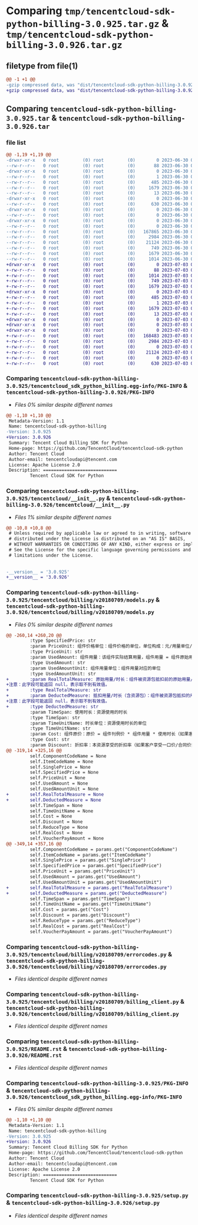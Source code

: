 # Comparing `tmp/tencentcloud-sdk-python-billing-3.0.925.tar.gz` & `tmp/tencentcloud-sdk-python-billing-3.0.926.tar.gz`

## filetype from file(1)

```diff
@@ -1 +1 @@
-gzip compressed data, was "dist/tencentcloud-sdk-python-billing-3.0.925.tar", last modified: Fri Jun 30 02:00:34 2023, max compression
+gzip compressed data, was "dist/tencentcloud-sdk-python-billing-3.0.926.tar", last modified: Mon Jul  3 00:19:23 2023, max compression
```

## Comparing `tencentcloud-sdk-python-billing-3.0.925.tar` & `tencentcloud-sdk-python-billing-3.0.926.tar`

### file list

```diff
@@ -1,19 +1,19 @@
-drwxr-xr-x   0 root         (0) root         (0)        0 2023-06-30 02:00:34.000000 tencentcloud-sdk-python-billing-3.0.925/
--rw-r--r--   0 root         (0) root         (0)       88 2023-06-30 02:00:34.000000 tencentcloud-sdk-python-billing-3.0.925/setup.cfg
-drwxr-xr-x   0 root         (0) root         (0)        0 2023-06-30 02:00:34.000000 tencentcloud-sdk-python-billing-3.0.925/tencentcloud_sdk_python_billing.egg-info/
--rw-r--r--   0 root         (0) root         (0)        1 2023-06-30 02:00:33.000000 tencentcloud-sdk-python-billing-3.0.925/tencentcloud_sdk_python_billing.egg-info/dependency_links.txt
--rw-r--r--   0 root         (0) root         (0)      485 2023-06-30 02:00:33.000000 tencentcloud-sdk-python-billing-3.0.925/tencentcloud_sdk_python_billing.egg-info/SOURCES.txt
--rw-r--r--   0 root         (0) root         (0)     1679 2023-06-30 02:00:33.000000 tencentcloud-sdk-python-billing-3.0.925/tencentcloud_sdk_python_billing.egg-info/PKG-INFO
--rw-r--r--   0 root         (0) root         (0)       13 2023-06-30 02:00:33.000000 tencentcloud-sdk-python-billing-3.0.925/tencentcloud_sdk_python_billing.egg-info/top_level.txt
-drwxr-xr-x   0 root         (0) root         (0)        0 2023-06-30 02:00:34.000000 tencentcloud-sdk-python-billing-3.0.925/tencentcloud/
--rw-r--r--   0 root         (0) root         (0)      630 2023-06-30 02:00:33.000000 tencentcloud-sdk-python-billing-3.0.925/tencentcloud/__init__.py
-drwxr-xr-x   0 root         (0) root         (0)        0 2023-06-30 02:00:34.000000 tencentcloud-sdk-python-billing-3.0.925/tencentcloud/billing/
--rw-r--r--   0 root         (0) root         (0)        0 2023-06-30 02:00:33.000000 tencentcloud-sdk-python-billing-3.0.925/tencentcloud/billing/__init__.py
-drwxr-xr-x   0 root         (0) root         (0)        0 2023-06-30 02:00:34.000000 tencentcloud-sdk-python-billing-3.0.925/tencentcloud/billing/v20180709/
--rw-r--r--   0 root         (0) root         (0)        0 2023-06-30 02:00:33.000000 tencentcloud-sdk-python-billing-3.0.925/tencentcloud/billing/v20180709/__init__.py
--rw-r--r--   0 root         (0) root         (0)   167865 2023-06-30 02:00:33.000000 tencentcloud-sdk-python-billing-3.0.925/tencentcloud/billing/v20180709/models.py
--rw-r--r--   0 root         (0) root         (0)     2984 2023-06-30 02:00:33.000000 tencentcloud-sdk-python-billing-3.0.925/tencentcloud/billing/v20180709/errorcodes.py
--rw-r--r--   0 root         (0) root         (0)    21124 2023-06-30 02:00:33.000000 tencentcloud-sdk-python-billing-3.0.925/tencentcloud/billing/v20180709/billing_client.py
--rw-r--r--   0 root         (0) root         (0)      749 2023-06-30 02:00:33.000000 tencentcloud-sdk-python-billing-3.0.925/README.rst
--rw-r--r--   0 root         (0) root         (0)     1679 2023-06-30 02:00:34.000000 tencentcloud-sdk-python-billing-3.0.925/PKG-INFO
--rw-r--r--   0 root         (0) root         (0)     1014 2023-06-30 02:00:33.000000 tencentcloud-sdk-python-billing-3.0.925/setup.py
+drwxr-xr-x   0 root         (0) root         (0)        0 2023-07-03 00:19:23.000000 tencentcloud-sdk-python-billing-3.0.926/
+-rw-r--r--   0 root         (0) root         (0)       88 2023-07-03 00:19:23.000000 tencentcloud-sdk-python-billing-3.0.926/setup.cfg
+-rw-r--r--   0 root         (0) root         (0)     1014 2023-07-03 00:19:23.000000 tencentcloud-sdk-python-billing-3.0.926/setup.py
+-rw-r--r--   0 root         (0) root         (0)      749 2023-07-03 00:19:23.000000 tencentcloud-sdk-python-billing-3.0.926/README.rst
+-rw-r--r--   0 root         (0) root         (0)     1679 2023-07-03 00:19:23.000000 tencentcloud-sdk-python-billing-3.0.926/PKG-INFO
+drwxr-xr-x   0 root         (0) root         (0)        0 2023-07-03 00:19:23.000000 tencentcloud-sdk-python-billing-3.0.926/tencentcloud_sdk_python_billing.egg-info/
+-rw-r--r--   0 root         (0) root         (0)      485 2023-07-03 00:19:23.000000 tencentcloud-sdk-python-billing-3.0.926/tencentcloud_sdk_python_billing.egg-info/SOURCES.txt
+-rw-r--r--   0 root         (0) root         (0)        1 2023-07-03 00:19:23.000000 tencentcloud-sdk-python-billing-3.0.926/tencentcloud_sdk_python_billing.egg-info/dependency_links.txt
+-rw-r--r--   0 root         (0) root         (0)     1679 2023-07-03 00:19:23.000000 tencentcloud-sdk-python-billing-3.0.926/tencentcloud_sdk_python_billing.egg-info/PKG-INFO
+-rw-r--r--   0 root         (0) root         (0)       13 2023-07-03 00:19:23.000000 tencentcloud-sdk-python-billing-3.0.926/tencentcloud_sdk_python_billing.egg-info/top_level.txt
+drwxr-xr-x   0 root         (0) root         (0)        0 2023-07-03 00:19:23.000000 tencentcloud-sdk-python-billing-3.0.926/tencentcloud/
+drwxr-xr-x   0 root         (0) root         (0)        0 2023-07-03 00:19:23.000000 tencentcloud-sdk-python-billing-3.0.926/tencentcloud/billing/
+drwxr-xr-x   0 root         (0) root         (0)        0 2023-07-03 00:19:23.000000 tencentcloud-sdk-python-billing-3.0.926/tencentcloud/billing/v20180709/
+-rw-r--r--   0 root         (0) root         (0)   168483 2023-07-03 00:19:23.000000 tencentcloud-sdk-python-billing-3.0.926/tencentcloud/billing/v20180709/models.py
+-rw-r--r--   0 root         (0) root         (0)     2984 2023-07-03 00:19:23.000000 tencentcloud-sdk-python-billing-3.0.926/tencentcloud/billing/v20180709/errorcodes.py
+-rw-r--r--   0 root         (0) root         (0)        0 2023-07-03 00:19:23.000000 tencentcloud-sdk-python-billing-3.0.926/tencentcloud/billing/v20180709/__init__.py
+-rw-r--r--   0 root         (0) root         (0)    21124 2023-07-03 00:19:23.000000 tencentcloud-sdk-python-billing-3.0.926/tencentcloud/billing/v20180709/billing_client.py
+-rw-r--r--   0 root         (0) root         (0)        0 2023-07-03 00:19:23.000000 tencentcloud-sdk-python-billing-3.0.926/tencentcloud/billing/__init__.py
+-rw-r--r--   0 root         (0) root         (0)      630 2023-07-03 00:19:23.000000 tencentcloud-sdk-python-billing-3.0.926/tencentcloud/__init__.py
```

### Comparing `tencentcloud-sdk-python-billing-3.0.925/tencentcloud_sdk_python_billing.egg-info/PKG-INFO` & `tencentcloud-sdk-python-billing-3.0.926/PKG-INFO`

 * *Files 0% similar despite different names*

```diff
@@ -1,10 +1,10 @@
 Metadata-Version: 1.1
 Name: tencentcloud-sdk-python-billing
-Version: 3.0.925
+Version: 3.0.926
 Summary: Tencent Cloud Billing SDK for Python
 Home-page: https://github.com/TencentCloud/tencentcloud-sdk-python
 Author: Tencent Cloud
 Author-email: tencentcloudapi@tencent.com
 License: Apache License 2.0
 Description: ============================
         Tencent Cloud SDK for Python
```

### Comparing `tencentcloud-sdk-python-billing-3.0.925/tencentcloud/__init__.py` & `tencentcloud-sdk-python-billing-3.0.926/tencentcloud/__init__.py`

 * *Files 1% similar despite different names*

```diff
@@ -10,8 +10,8 @@
 # Unless required by applicable law or agreed to in writing, software
 # distributed under the License is distributed on an "AS IS" BASIS,
 # WITHOUT WARRANTIES OR CONDITIONS OF ANY KIND, either express or implied.
 # See the License for the specific language governing permissions and
 # limitations under the License.
 
 
-__version__ = '3.0.925'
+__version__ = '3.0.926'
```

### Comparing `tencentcloud-sdk-python-billing-3.0.925/tencentcloud/billing/v20180709/models.py` & `tencentcloud-sdk-python-billing-3.0.926/tencentcloud/billing/v20180709/models.py`

 * *Files 0% similar despite different names*

```diff
@@ -260,14 +260,20 @@
         :type SpecifiedPrice: str
         :param PriceUnit: 组件价格单位：组件价格的单位，单位构成：元/用量单位/时长单位
         :type PriceUnit: str
         :param UsedAmount: 组件用量：该组件实际结算用量，组件用量 = 组件原始用量 - 抵扣用量（含资源包
         :type UsedAmount: str
         :param UsedAmountUnit: 组件用量单位：组件用量对应的单位
         :type UsedAmountUnit: str
+        :param RealTotalMeasure: 原始用量/时长：组件被资源包抵扣前的原始用量/时长
+注意：此字段可能返回 null，表示取不到有效值。
+        :type RealTotalMeasure: str
+        :param DeductedMeasure: 抵扣用量/时长（含资源包）：组件被资源包抵扣的用量/时长
+注意：此字段可能返回 null，表示取不到有效值。
+        :type DeductedMeasure: str
         :param TimeSpan: 使用时长：资源使用的时长
         :type TimeSpan: str
         :param TimeUnitName: 时长单位：资源使用时长的单位
         :type TimeUnitName: str
         :param Cost: 组件原价：原价 = 组件刊例价 * 组件用量 * 使用时长（如果客户享受一口价/合同价则默认不展示，退费类场景也默认不展示）
         :type Cost: str
         :param Discount: 折扣率：本资源享受的折扣率（如果客户享受一口价/合同价则默认不展示，退费场景也默认不展示）
@@ -319,14 +325,16 @@
         self.ComponentCodeName = None
         self.ItemCodeName = None
         self.SinglePrice = None
         self.SpecifiedPrice = None
         self.PriceUnit = None
         self.UsedAmount = None
         self.UsedAmountUnit = None
+        self.RealTotalMeasure = None
+        self.DeductedMeasure = None
         self.TimeSpan = None
         self.TimeUnitName = None
         self.Cost = None
         self.Discount = None
         self.ReduceType = None
         self.RealCost = None
         self.VoucherPayAmount = None
@@ -349,14 +357,16 @@
         self.ComponentCodeName = params.get("ComponentCodeName")
         self.ItemCodeName = params.get("ItemCodeName")
         self.SinglePrice = params.get("SinglePrice")
         self.SpecifiedPrice = params.get("SpecifiedPrice")
         self.PriceUnit = params.get("PriceUnit")
         self.UsedAmount = params.get("UsedAmount")
         self.UsedAmountUnit = params.get("UsedAmountUnit")
+        self.RealTotalMeasure = params.get("RealTotalMeasure")
+        self.DeductedMeasure = params.get("DeductedMeasure")
         self.TimeSpan = params.get("TimeSpan")
         self.TimeUnitName = params.get("TimeUnitName")
         self.Cost = params.get("Cost")
         self.Discount = params.get("Discount")
         self.ReduceType = params.get("ReduceType")
         self.RealCost = params.get("RealCost")
         self.VoucherPayAmount = params.get("VoucherPayAmount")
```

### Comparing `tencentcloud-sdk-python-billing-3.0.925/tencentcloud/billing/v20180709/errorcodes.py` & `tencentcloud-sdk-python-billing-3.0.926/tencentcloud/billing/v20180709/errorcodes.py`

 * *Files identical despite different names*

### Comparing `tencentcloud-sdk-python-billing-3.0.925/tencentcloud/billing/v20180709/billing_client.py` & `tencentcloud-sdk-python-billing-3.0.926/tencentcloud/billing/v20180709/billing_client.py`

 * *Files identical despite different names*

### Comparing `tencentcloud-sdk-python-billing-3.0.925/README.rst` & `tencentcloud-sdk-python-billing-3.0.926/README.rst`

 * *Files identical despite different names*

### Comparing `tencentcloud-sdk-python-billing-3.0.925/PKG-INFO` & `tencentcloud-sdk-python-billing-3.0.926/tencentcloud_sdk_python_billing.egg-info/PKG-INFO`

 * *Files 0% similar despite different names*

```diff
@@ -1,10 +1,10 @@
 Metadata-Version: 1.1
 Name: tencentcloud-sdk-python-billing
-Version: 3.0.925
+Version: 3.0.926
 Summary: Tencent Cloud Billing SDK for Python
 Home-page: https://github.com/TencentCloud/tencentcloud-sdk-python
 Author: Tencent Cloud
 Author-email: tencentcloudapi@tencent.com
 License: Apache License 2.0
 Description: ============================
         Tencent Cloud SDK for Python
```

### Comparing `tencentcloud-sdk-python-billing-3.0.925/setup.py` & `tencentcloud-sdk-python-billing-3.0.926/setup.py`

 * *Files identical despite different names*

